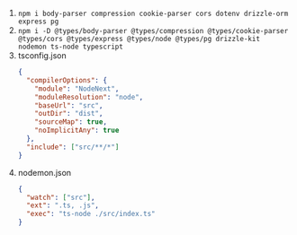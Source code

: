 1. `npm i body-parser compression cookie-parser cors dotenv drizzle-orm express pg`
2. `npm i -D @types/body-parser @types/compression @types/cookie-parser @types/cors @types/express @types/node @types/pg drizzle-kit nodemon ts-node typescript`
3. tsconfig.json
   ```json
   {
     "compilerOptions": {
       "module": "NodeNext",
       "moduleResolution": "node",
       "baseUrl": "src",
       "outDir": "dist",
       "sourceMap": true,
       "noImplicitAny": true
     },
     "include": ["src/**/*"]
   }
   ```
4. nodemon.json
   ```json
   {
     "watch": ["src"],
     "ext": ".ts, .js",
     "exec": "ts-node ./src/index.ts"
   }
   ```
